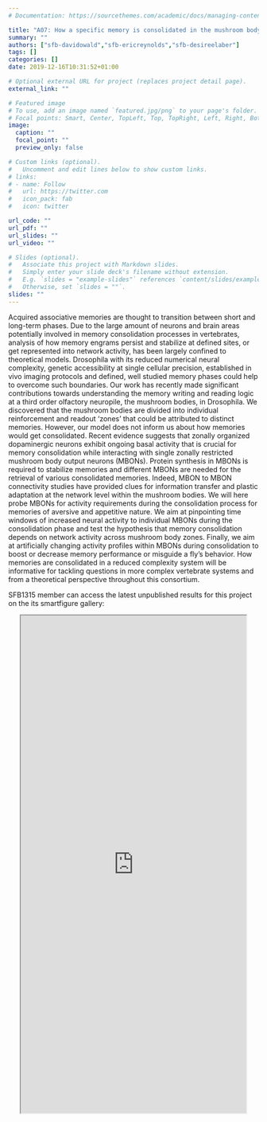 ```yaml
---
# Documentation: https://sourcethemes.com/academic/docs/managing-content/

title: "A07: How a specific memory is consolidated in the mushroom body output layer"
summary: ""
authors: ["sfb-davidowald","sfb-ericreynolds","sfb-desireelaber"]
tags: []
categories: []
date: 2019-12-16T10:31:52+01:00

# Optional external URL for project (replaces project detail page).
external_link: ""

# Featured image
# To use, add an image named `featured.jpg/png` to your page's folder.
# Focal points: Smart, Center, TopLeft, Top, TopRight, Left, Right, BottomLeft, Bottom, BottomRight.
image:
  caption: ""
  focal_point: ""
  preview_only: false

# Custom links (optional).
#   Uncomment and edit lines below to show custom links.
# links:
# - name: Follow
#   url: https://twitter.com
#   icon_pack: fab
#   icon: twitter

url_code: ""
url_pdf: ""
url_slides: ""
url_video: ""

# Slides (optional).
#   Associate this project with Markdown slides.
#   Simply enter your slide deck's filename without extension.
#   E.g. `slides = "example-slides"` references `content/slides/example-slides.md`.
#   Otherwise, set `slides = ""`.
slides: ""
---
```

<DIV class="article-container" markdown="1">
<DIV class="article-style" markdown="1">
  
Acquired associative memories are thought to transition between short and long-term phases. Due to the large amount of neurons and brain areas potentially involved in memory consolidation processes in vertebrates, analysis of how memory engrams persist and stabilize at defined sites, or get represented into network activity, has been largely confined to theoretical models. Drosophila with its reduced numerical neural complexity, genetic accessibility at single cellular precision, established in vivo imaging protocols and defined, well studied memory phases could help to overcome such boundaries. Our work has recently made significant contributions towards understanding the memory writing and reading logic at a third order olfactory neuropile, the mushroom bodies, in Drosophila. We discovered that the mushroom bodies are divided into individual reinforcement and readout ‘zones’ that could be attributed to distinct memories. However, our model does not inform us about how memories would get consolidated. Recent evidence suggests that zonally organized dopaminergic neurons exhibit ongoing basal activity that is crucial for memory consolidation while interacting with single zonally restricted mushroom body output neurons (MBONs). Protein synthesis in MBONs is required to stabilize memories and different MBONs are needed for the retrieval of various consolidated memories. Indeed, MBON to MBON connectivity studies have provided clues for information transfer and plastic adaptation at the network level within the mushroom bodies. We will here probe MBONs for activity requirements during the consolidation process for memories of aversive and appetitive nature. We aim at pinpointing time windows of increased neural activity to individual MBONs during the consolidation phase and test the hypothesis that memory consolidation depends on network activity across mushroom body zones. Finally, we aim at artificially changing activity profiles within MBONs during consolidation to boost or decrease memory performance or misguide a fly’s behavior. How memories are consolidated in a reduced complexity system will be informative for tackling questions in more complex vertebrate systems and from a theoretical perspective throughout this consortium.

SFB1315 member can access the latest unpublished results for this project on the its smartfigure gallery: 
</DIV>
</DIV>

<center>
<iframe src ="https://sdash.sourcedata.io/?search=project:A07" height=1000px width=90% ></iframe>
</center>
